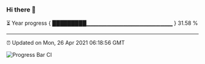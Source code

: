 ### Hi there 👋

⏳ Year progress { █████████▁▁▁▁▁▁▁▁▁▁▁▁▁▁▁▁▁▁▁▁▁ } 31.58 %

---

⏰ Updated on Mon, 26 Apr 2021 06:18:56 GMT

![Progress Bar CI](https://github.com/liununu/liununu/workflows/Progress%20Bar%20CI/badge.svg)
